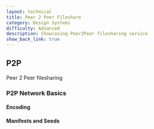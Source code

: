 ```yaml
---
layout: technical
title: Peer 2 Peer Fileshare
category: Design Systems
difficulty: Advanced
description: Showcasing Peer2Peer filesharing service
show_back_link: true
---
```


## P2P
Peer 2 Peer filesharing

### P2P Network Basics

#### Encoding

#### Manifests and Seeds